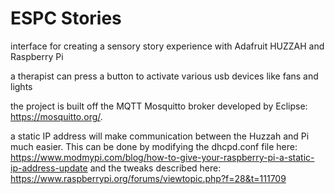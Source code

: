 # ESPC Stories
interface for creating a sensory story experience with Adafruit HUZZAH and Raspberry Pi

a therapist can press a button to activate various usb devices like fans and lights

the project is built off the MQTT Mosquitto broker developed by Eclipse: https://mosquitto.org/.

a static IP address will make communication between the Huzzah and Pi much easier.  This can be done by modifying the dhcpd.conf file here: https://www.modmypi.com/blog/how-to-give-your-raspberry-pi-a-static-ip-address-update and the tweaks described here: https://www.raspberrypi.org/forums/viewtopic.php?f=28&t=111709
